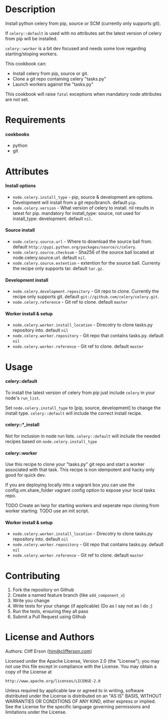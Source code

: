 # Description

Install python celery from pip, source or SCM (currently only supports git). 

If `celery::default` is used with no attributes set the latest version of celery from pip will be installed.

`celery::worker` is a bit dev focused and needs some love regarding starting/stoping workers. 

This cookbook can:
* Install celery from pip, source or git.
* Clone a git repo containing celery "tasks.py"
* Launch workers against the "tasks.py"

This cookbook will raise `fatal` exceptions when mandatory node attributes are not set.

# Requirements

#### cookbooks
* python
* git

# Attributes

#### Install options
* `node.celery.install_type` - pip, source & development are options. Development will install from a git repo/branch. default `pip`.
* `node.celery.version` - What version of celery to install. nil results in latest for pip. mandatory for install_type: source, not used for install_type: development. default `nil`.

#### Source install
* `node.celery.source.url` - Where to download the source ball from. default `http://pypi.python.org/packages/source/c/celery`.
* `node.celery.source.checksum` - Sha256 of the source ball located at node.celery.source.url. default `nil`.
* `node.celery.source.extention` - extention for the source ball. Currenty the recipe only supports tar. default `tar.gz`.

#### Development install
* `node.celery.development.repository` - Git repo to clone. Currently the recipe only supports git. default `git://github.com/celery/celery.git`.
* `node.celery.reference` - Git ref to clone. default `master`


#### Worker install & setup
* `node.celery.worker.install_location` - Direcotry to clone tasks.py repository into. default `nil`
* `node.celery.worker.repository` -  Git repo that contains tasks.py. default `nil`
* `node.celery.worker.reference` - Git ref to clone. default `master`

# Usage
#### celery::default
To install the latest version of celery from pip just include `celery` in your node's `run_list`.

Set `node.celery.install_type` to [pip, source, development] to change the install type. `celery::default` will include the correct install recipe.

#### celery::*_install
Not for inclusion in node run lists. `celery::default` will include the needed recipes based on `node.celery.install_type`

#### celery::worker
Use this recipe to clone your "tasks.py" git repo and start a worker associated with that task. This recipe is non idempotent and hacky only good for quick dev.

If you are deploying locally into a vagrant box you can use the config.vm.share_folder vagrant config option to expose your local tasks repo.

TODO Create an lwrp for starting workers and seperate repo cloning from worker starting.
TODO use an init script.

#### Worker install & setup
* `node.celery.worker.install_location` - Direcotry to clone tasks.py repository into. default `nil`
* `node.celery.worker.repository` -  Git repo that contains tasks.py. default `nil`
* `node.celery.worker.reference` - Git ref to clone. default `master`


# Contributing

1. Fork the repository on Github
2. Create a named feature branch (like `add_component_x`)
3. Write you change
4. Write tests for your change (if applicable) (Do as I say not as I do ;)
5. Run the tests, ensuring they all pass
6. Submit a Pull Request using Github

# License and Authors

Authors: Cliff Erson (<him@clifferson.com>)

Licensed under the Apache License, Version 2.0 (the "License");
you may not use this file except in compliance with the License.
You may obtain a copy of the License at

    http://www.apache.org/licenses/LICENSE-2.0

Unless required by applicable law or agreed to in writing, software
distributed under the License is distributed on an "AS IS" BASIS,
WITHOUT WARRANTIES OR CONDITIONS OF ANY KIND, either express or implied.
See the License for the specific language governing permissions and
limitations under the License.
